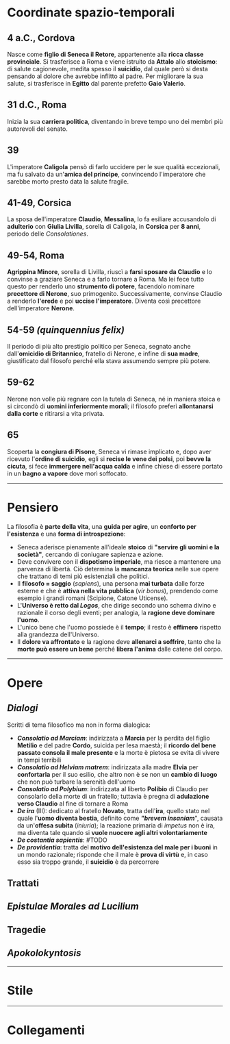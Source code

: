 # Coordinate spazio-temporali
## 4 a.C., Cordova
Nasce come **figlio di Seneca il Retore**, appartenente alla **ricca classe provinciale**. Si trasferisce a Roma e viene istruito da **Attalo** allo **stoicismo**: di salute cagionevole, medita spesso il **suicidio**, dal quale però si desta pensando al dolore che avrebbe inflitto al padre. Per migliorare la sua salute, si trasferisce in **Egitto** dal parente prefetto **Gaio Valerio**.
## 31 d.C., Roma
Inizia la sua **carriera politica**, diventando in breve tempo uno dei membri più autorevoli del senato.
## 39
L'imperatore **Caligola** pensò di farlo uccidere per le sue qualità eccezionali, ma fu salvato da un'**amica del principe**, convincendo l'imperatore che sarebbe morto presto data la salute fragile.
## 41-49, Corsica
La sposa dell'imperatore **Claudio**, **Messalina**, lo fa esiliare accusandolo di **adulterio** con **Giulia Livilla**, sorella di Caligola, in **Corsica** per **8 anni**, periodo delle *Consolationes*.
## 49-54, Roma
**Agrippina Minore**, sorella di Livilla, riuscì a **farsi sposare da Claudio** e lo convinse a graziare Seneca e a farlo tornare a Roma. Ma lei fece tutto questo per renderlo uno **strumento di potere**, facendolo nominare **precettore di Nerone**, suo primogenito. Successivamente, convinse Claudio a renderlo **l'erede** e poi **uccise l'imperatore**. Diventa così precettore dell'imperatore **Nerone**.
## 54-59 *(quinquennius felix)*
Il periodo di più alto prestigio politico per Seneca, segnato anche dall'**omicidio di Britannico**, fratello di Nerone, e infine di **sua madre**, giustificato dal filosofo perché ella stava assumendo sempre più potere.
## 59-62
Nerone non volle più regnare con la tutela di Seneca, né in maniera stoica e si circondò di **uomini inferiormente morali**; il filosofo preferì **allontanarsi dalla corte** e ritirarsi a vita privata.
## 65
Scoperta la **congiura di Pisone**, Seneca vi rimase implicato e, dopo aver ricevuto l'**ordine di suicidio**, egli si **recise le vene dei polsi**, poi **bevve la cicuta**, si fece **immergere nell'acqua calda** e infine chiese di essere portato in un **bagno a vapore** dove morì soffocato. 

---
# Pensiero
La filosofia è **parte della vita**, una **guida per agire**, un **conforto per l'esistenza** e una **forma di introspezione**:
- Seneca aderisce pienamente all'ideale **stoico** di **"servire gli uomini e la società"**, cercando di coniugare sapienza e azione.
- Deve convivere con il **dispotismo imperiale**, ma riesce a mantenere una parvenza di libertà. Ciò determina la **mancanza teorica** nelle sue opere che trattano di temi più esistenziali che politici.
- Il **filosofo = saggio** (*sapiens*), una persona **mai turbata** dalle forze esterne e che è **attiva nella vita pubblica** (*vir bonus*), prendendo come esempio i grandi romani (Scipione, Catone Uticense).
- L'**Universo è retto dal *Logos***, che dirige secondo uno schema divino e razionale il corso degli eventi; per analogia, la **ragione deve dominare l'uomo**.
- L'unico bene che l'uomo possiede è il **tempo**; il resto è **effimero** rispetto alla grandezza dell'Universo.
- Il **dolore va affrontato** e la ragione deve **allenarci a soffrire**, tanto che la **morte può essere un bene** perché **libera l'anima** dalle catene del corpo.
---
# Opere
## *Dialogi*
Scritti di tema filosofico ma non in forma dialogica:
- ***Consolatio ad Marciam***: indirizzata a **Marcia** per la perdita del figlio **Metilio** e del padre **Cordo**, suicida per lesa maestà; il **ricordo del bene passato consola il male presente** e la morte è pietosa se evita di vivere in tempi terribili
- ***Consolatio ad Helviam matrem***: indirizzata alla madre **Elvia** per **confortarla** per il suo esilio, che altro non è se non un **cambio di luogo** che non può turbare la serenità dell'uomo
- ***Consolatio ad Polybium***: indirizzata al liberto **Polibio** di Claudio per consolarlo della morte di un fratello; tuttavia è pregna di **adulazione verso Claudio** al fine di tornare a Roma
- ***De ira*** (III): dedicato al fratello **Novato**, tratta dell'**ira**, quello stato nel quale l'**uomo diventa bestia**, definito come ***"brevem insaniam***", causata da un'**offesa subita** (*iniuria*); la reazione primaria di *impetus* non è ira, ma diventa tale quando si **vuole nuocere agli altri volontariamente**
- ***De costantia sapientis***: #TODO
- ***De providentia***: tratta del **motivo dell'esistenza del male per i buoni** in un mondo razionale; risponde che il male è **prova di virtù** e, in caso esso sia troppo grande, il **suicidio** è da percorrere
## Trattati
## *Epistulae Morales ad Lucilium*
## Tragedie
## *Apokolokyntosis*


--- 
# Stile


---
# Collegamenti

